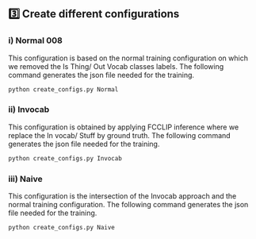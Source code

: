 ## 3️⃣ Create different configurations 

### i) Normal 008
This configuration is based on the normal training configuration on which we removed the Is Thing/ Out Vocab classes labels. 
The following command generates the json file needed for the training.

```python
python create_configs.py Normal
```
### ii) Invocab
This configuration is obtained by applying FCCLIP inference where we replace the In vocab/ Stuff by ground truth.
The following command generates the json file needed for the training.

```python
python create_configs.py Invocab
```
### iii) Naive 
This configuration is the intersection of the Invocab approach and the normal training configuration.
The following command generates the json file needed for the training.

```python
python create_configs.py Naive
```
